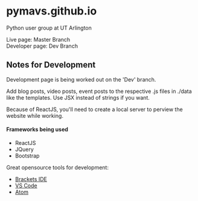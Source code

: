 # pymavs.github.io

Python user group at UT Arlington

Live page: Master Branch  
Developer page: Dev Branch

## Notes for Development

Development page is being worked out on the 'Dev' branch.

Add blog posts, video posts, event posts to the respective .js files in ./data like the templates. Use JSX instead of strings if you want.

Because of ReactJS, you'll need to create a local server to perview the website while working.

#### Frameworks being used
- ReactJS
- JQuery
- Bootstrap

Great opensource tools for development:
- [Brackets IDE](http://brackets.io/)
- [VS Code](https://code.visualstudio.com)
- [Atom](https://atom.io)
